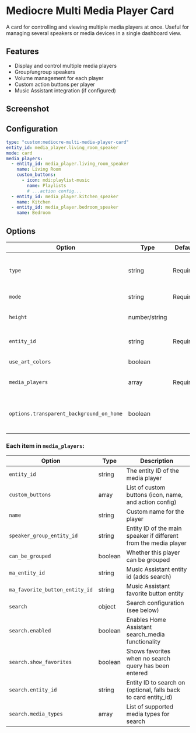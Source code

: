 # Mediocre Multi Media Player Card

A card for controlling and viewing multiple media players at once. Useful for managing several speakers or media devices in a single dashboard view.

## Features
- Display and control multiple media players
- Group/ungroup speakers
- Volume management for each player
- Custom action buttons per player
- Music Assistant integration (if configured)

## Screenshot
<!-- Add screenshot here when available -->


## Configuration
```yaml
type: "custom:mediocre-multi-media-player-card"
entity_id: media_player.living_room_speaker
mode: card
media_players:
  - entity_id: media_player.living_room_speaker
    name: Living Room
    custom_buttons:
      - icon: mdi:playlist-music
        name: Playlists
        # ...action config...
  - entity_id: media_player.kitchen_speaker
    name: Kitchen
  - entity_id: media_player.bedroom_speaker
    name: Bedroom
```


## Options
| Option                             | Type                | Default  | Description                                                                                             |
|-------------------------------------|---------------------|----------|---------------------------------------------------------------------------------------------------------|
| `type`                             | string              | Required | Lovelace card type (should be `"custom:mediocre-multi-media-player-card"`)                              |
| `mode`                             | string              | Required | Display mode: `card` or `panel`                                                                         |
| `height`                           | number/string       |          | Height of the card (px or any CSS unit)                                                                 |
| `entity_id`                        | string              | Required | Entity id of the initially selected media player                                                         |
| `use_art_colors`                   | boolean             |          | Use artwork colors for the card                                                                         |
| `media_players`                    | array               | Required | List of media player configs (see below)                                                                |
| `options.transparent_background_on_home` | boolean        |          | Makes the background transparent when showing the massive player                                         |


### Each item in `media_players`:

| Option                        | Type          | Description                                                                                   |
|-------------------------------|---------------|-----------------------------------------------------------------------------------------------|
| `entity_id`                   | string        | The entity ID of the media player                                                             |
| `custom_buttons`              | array         | List of custom buttons (icon, name, and action config)                                        |
| `name`                        | string   | Custom name for the player                                                                    |
| `speaker_group_entity_id`     | string   | Entity ID of the main speaker if different from the media player                              |
| `can_be_grouped`              | boolean  | Whether this player can be grouped                                                            |
| `ma_entity_id`                | string   | Music Assistant entity id (adds search)                                                       |
| `ma_favorite_button_entity_id`| string   | Music Assistant favorite button entity                                                        |
| `search`                      | object        | Search configuration (see below)                                                              |
| `search.enabled`              | boolean  | Enables Home Assistant search_media functionality                                             |
| `search.show_favorites`       | boolean  | Shows favorites when no search query has been entered                                         |
| `search.entity_id`            | string   | Entity ID to search on (optional, falls back to card entity_id)                               |
| `search.media_types`          | array         | List of supported media types for search                                                      |
